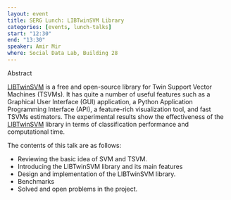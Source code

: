 ```yaml
---
layout: event
title: SERG Lunch: LIBTwinSVM Library
categories: [events, lunch-talks]
start: "12:30"
end: "13:30"
speaker: Amir Mir
where: Social Data Lab, Building 28
---
```


Abstract

[LIBTwinSVM](https://github.com/mir-am/LIBTwinSVM) is a free and open-source library for Twin Support Vector Machines (TSVMs). It has quite a number of useful features such as a Graphical User Interface (GUI) application, a Python Application Programming Interface (API), a feature-rich visualization tool, and fast TSVMs estimators. The experimental results show the effectiveness of the [LIBTwinSVM](https://github.com/mir-am/LIBTwinSVM) library in terms of classification performance and computational time.

The contents of this talk are as follows:
- Reviewing the basic idea of SVM and TSVM.
- Introducing the LIBTwinSVM library and its main features
- Design and implementation of the LIBTwinSVM library.
- Benchmarks
- Solved and open problems in the project.